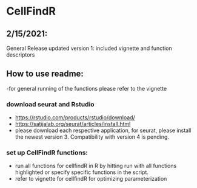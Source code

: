 # CellFindR

## 2/15/2021:
General Release updated version 1: included vignette and function descriptors

## How to use readme:
-for general running of the functions please refer to the vignette

### download seurat and Rstudio
- https://rstudio.com/products/rstudio/download/
- https://satijalab.org/seurat/articles/install.html
- please download each respective application, for seurat, please install the newest version 3. Compatibility with version 4 is pending. 

### set up CellFindR functions:
- run all functions for cellfindR in R by hitting run with all functions highlighted or specify specific functions in the script. 
- refer to vignette for cellfindR for optimizing parameterization 
